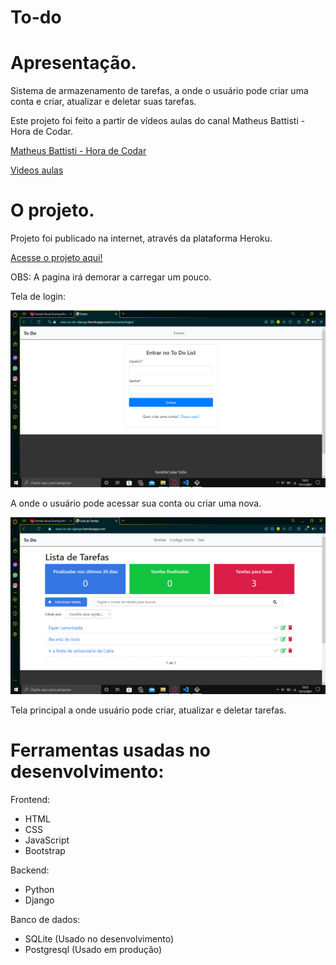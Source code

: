 # To-do

##

# Apresentação.

Sistema de armazenamento de tarefas, a onde o usuário pode
criar uma conta e criar, atualizar e deletar suas tarefas.

Este projeto foi feito a partir de vídeos aulas do canal Matheus Battisti - Hora de Codar.

[Matheus Battisti - Hora de Codar](https://www.youtube.com/c/MatheusBattisti)

[Videos aulas](https://www.youtube.com/watch?v=LZsjuSBW5YM&list=PLnDvRpP8BnewqnMzRnBT5LeTpld5bMvsj)

##

# O projeto.

Projeto foi publicado na internet, através da plataforma Heroku.

[Acesse o projeto aqui!](https://meu-to-do-django.herokuapp.com)

OBS: A pagina irá demorar a carregar um pouco.


Tela de login:


![Tela login](https://raw.githubusercontent.com/augustoaraujo13/imagens-e-arquivos-para-o-readme/main/To-do/Login.png)


A onde o usuário pode acessar sua conta ou criar uma nova.

![Tela principal](https://raw.githubusercontent.com/augustoaraujo13/imagens-e-arquivos-para-o-readme/main/To-do/Tela%20principal%202.png)


Tela principal a onde usuário pode criar, atualizar e deletar tarefas.

##

# Ferramentas usadas no desenvolvimento:

Frontend:
* HTML
* CSS
* JavaScript
* Bootstrap

Backend:
* Python
* Django

Banco de dados:
* SQLite (Usado no desenvolvimento)
* Postgresql (Usado em produção)

##


